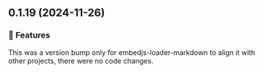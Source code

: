 ## 0.1.19 (2024-11-26)

### 🚀 Features

This was a version bump only for embedjs-loader-markdown to align it with other projects, there were no code changes.
